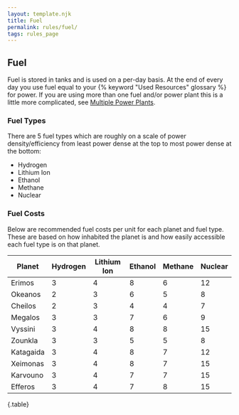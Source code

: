 ```yaml
---
layout: template.njk
title: Fuel
permalink: rules/fuel/
tags: rules_page
---
```

## Fuel
Fuel is stored in tanks and is used on a per-day basis.
At the end of every day you use fuel equal to your {% keyword "Used Resources" glossary %} for power.
If you are using more than one fuel and/or power plant this is a little more complicated, see [Multiple Power Plants]({{site_url}}/rules/multiple-power-plants/).

### Fuel Types
There are 5 fuel types which are roughly on a scale of power density/efficiency from least power dense at the top to most power dense at the bottom:

- Hydrogen
- Lithium Ion
- Ethanol
- Methane
- Nuclear

### Fuel Costs
Below are recommended fuel costs per unit for each planet and fuel type.
These are based on how inhabited the planet is and how easily accessible each fuel type is on that planet.

| Planet    | Hydrogen | Lithium Ion | Ethanol | Methane | Nuclear |
| --------- | -------- | ----------- | ------- | ------- | ------- |
| Erimos    | 3        | 4           | 8       | 6       | 12      |
| Okeanos   | 2        | 3           | 6       | 5       | 8       |
| Cheilos   | 2        | 3           | 4       | 4       | 7       |
| Megalos   | 3        | 3           | 7       | 6       | 9       |
| Vyssini   | 3        | 4           | 8       | 8       | 15      |
| Zounkla   | 3        | 3           | 5       | 5       | 8       |
| Katagaida | 3        | 4           | 8       | 7       | 12      |
| Xeimonas  | 3        | 4           | 8       | 7       | 15      |
| Karvouno  | 3        | 4           | 7       | 7       | 15      |
| Efferos   | 3        | 4           | 7       | 8       | 15      |

{.table}
